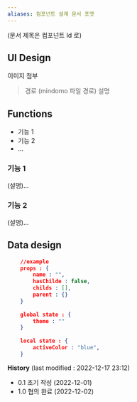 ```yaml
---
aliases: 컴포넌트 설계 문서 포맷 
---
```


(문서 제목은 컴포넌트 Id 로)

## UI Design

이미지 첨부

> 경로 (mindomo 파일 경로) 
> 설명

## Functions

- 기능 1
- 기능 2
- ...

### 기능 1 
 (설명)...

### 기능 2 
 (설명)...

## Data design
```json
	//example
	props : {
		name : "",
		hasChilde : false,
		childs : [],
		parent : {}
	}
	
	global state : {
		theme : ""
	}
	
	local state : {
		activeColor : "blue",
	}
```

**History** (last modified : 2022-12-17 23:12)
- 0.1  초기 작성 (2022-12-01)
- 1.0  협의 완료 (2022-12-02)